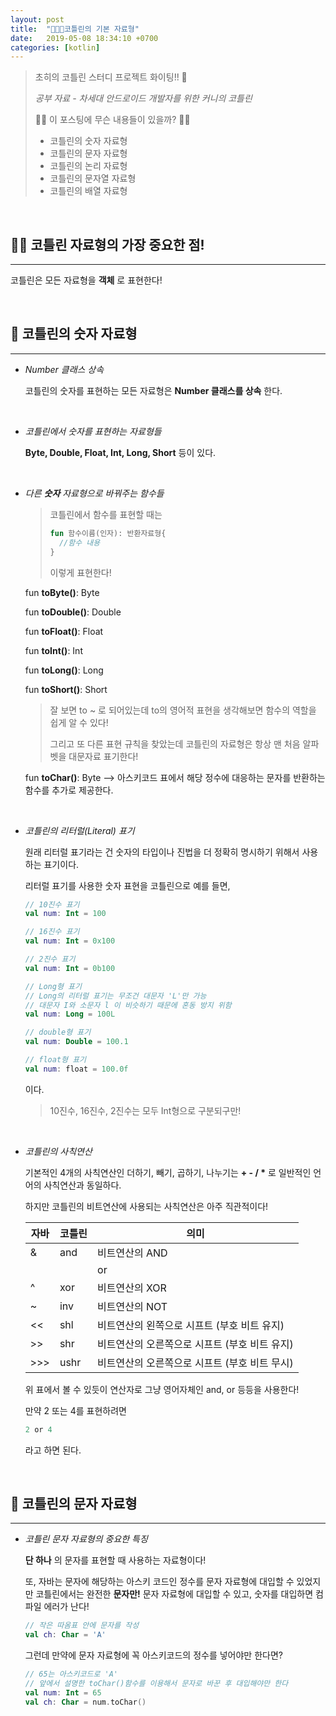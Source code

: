 ```yaml
---
layout: post
title:  "👩🏻‍💻코틀린의 기본 자료형"
date:   2019-05-08 18:34:10 +0700
categories: [kotlin]
---
```


> 초히의 코틀린 스터디 프로젝트 화이팅!! 👊
>
> _공부 자료 - 차세대 안드로이드 개발자를 위한 커니의 코틀린_ 
>
> ‍‍‍‍‍‍🤷🏼‍ 이 포스팅에 무슨 내용들이 있을까? 🤷🏼
>
> - 코틀린의 숫자 자료형
> - 코틀린의 문자 자료형
> - 코틀린의 논리 자료형
> - 코틀린의 문자열 자료형
> - 코틀린의 배열 자료형

<br>

## 👼🏼 코틀린 자료형의 가장 중요한 점!
---

코틀린은 모든 자료형을 __객체__ 로 표현한다! 

<br>

## 🔢 코틀린의 숫자 자료형
---

- _Number 클래스 상속_

	코틀린의 숫자를 표현하는 모든 자료형은 __Number 클래스를 상속__ 한다.

	<br>

- _코틀린에서 숫자를 표현하는 자료형들_

	__Byte, Double, Float, Int, Long, Short__ 등이 있다.

	<br>

- _다른 __숫자__ 자료형으로 바꿔주는 함수들_

	> 코틀린에서 함수를 표현할 때는 
	> ~~~kotlin
	> fun 함수이름(인자): 반환자료형{
	>	//함수 내용
	>}
	> ~~~
	> 이렇게 표현한다!

	fun __toByte()__: Byte
	
	fun __toDouble()__: Double

	fun __toFloat()__: Float

	fun __toInt()__: Int

	fun __toLong()__: Long

	fun __toShort()__: Short

	> 잘 보면 to ~ 로 되어있는데 to의 영어적 표현을 생각해보면 함수의 역할을 쉽게 알 수 있다!
	> 
	> 그리고 또 다른 표현 규칙을 찾았는데 코틀린의 자료형은 항상 맨 처음 알파벳을 대문자료 표기한다!

	fun __toChar()__: Byte --> 아스키코드 표에서 해당 정수에 대응하는 문자를 반환하는 함수를 추가로 제공한다.

	<br>

- _코틀린의 리터럴(Literal) 표기_

	원래 리터럴 표기라는 건 숫자의 타입이나 진법을 더 정확히 명시하기 위해서 사용하는 표기이다.

	리터럴 표기를 사용한 숫자 표현을 코틀린으로 예를 들면,

	~~~kotlin
	// 10진수 표기
	val num: Int = 100

	// 16진수 표기
	val num: Int = 0x100

	// 2진수 표기
	val num: Int = 0b100

	// Long형 표기
	// Long의 리터럴 표기는 무조건 대문자 'L'만 가능
	// 대문자 I와 소문자 l 이 비슷하기 때문에 혼동 방지 위함
	val num: Long = 100L

	// double형 표기
	val num: Double = 100.1

	// float형 표기
	val num: float = 100.0f
	~~~

	이다. 

	> 10진수, 16진수, 2진수는 모두 Int형으로 구분되구만!
	
	<br>

- _코틀린의 사칙연산_

	기본적인 4개의 사칙연산인 더하기, 빼기, 곱하기, 나누기는 __+ - / *__ 로 일반적인 언어의 사칙연산과 동일하다.

	하지만 코틀린의 비트연산에 사용되는 사칙연산은 아주 직관적이다!

	|자바 | 코틀린 |의미|
	|--|--|--|
	| & | and  | 비트연산의 AND|
	| | | or  | 비트연산의 OR|
	| ^ | xor  | 비트연산의 XOR|
	| ~ | inv  | 비트연산의 NOT|
	| << | shl  | 비트연산의 왼쪽으로 시프트 (부호 비트 유지)|
	| >> | shr  | 비트연산의 오른쪽으로 시프트 (부호 비트 유지)|
	| >>> | ushr  | 비트연산의 오른쪽으로 시프트 (부호 비트 무시)|

	위 표에서 볼 수 있듯이 연산자로 그냥 영어자체인 and, or 등등을 사용한다!

	만약 2 또는 4를 표현하려면 
	~~~kotlin
	2 or 4 
	~~~
	라고 하면 된다.

	<br>

## 🔡 코틀린의 문자 자료형
---

- _코틀린 문자 자료형의 중요한 특징_

	__단 하나__ 의 문자를 표현할 때 사용하는 자료형이다!

	또, 자바는 문자에 해당하는 아스키 코드인 정수를 문자 자료형에 대입할 수 있었지만 코틀린에서는 완전한 __문자만!__ 문자 자료형에 대입할 수 있고, 숫자를 대입하면 컴파일 에러가 난다!

	~~~kotlin
	// 작은 따옴표 안에 문자를 작성
	val ch: Char = 'A'
	~~~ 

	그런데 만약에 문자 자료형에 꼭 아스키코드의 정수를 넣어야만 한다면?

	~~~kotlin
	// 65는 아스키코드로 'A'
	// 앞에서 설명한 toChar()함수를 이용해서 문자로 바꾼 후 대입해야만 한다
	val num: Int = 65
	val ch: Char = num.toChar()
	~~~

